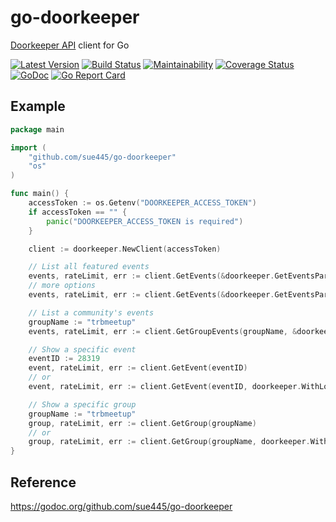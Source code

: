 # go-doorkeeper
[Doorkeeper API](https://www.doorkeeper.jp/developer/api) client for Go

[![Latest Version](https://img.shields.io/github/v/tag/sue445/go-doorkeeper)](https://github.com/sue445/go-doorkeeper/tags)
[![Build Status](https://github.com/sue445/go-doorkeeper/workflows/test/badge.svg?branch=master)](https://github.com/sue445/go-doorkeeper/actions?query=workflow%3Atest)
[![Maintainability](https://api.codeclimate.com/v1/badges/fcf6115e2d1c43780cb8/maintainability)](https://codeclimate.com/github/sue445/go-doorkeeper/maintainability)
[![Coverage Status](https://coveralls.io/repos/github/sue445/go-doorkeeper/badge.svg)](https://coveralls.io/github/sue445/go-doorkeeper)
[![GoDoc](https://godoc.org/github.com/sue445/go-doorkeeper?status.svg)](https://godoc.org/github.com/sue445/go-doorkeeper)
[![Go Report Card](https://goreportcard.com/badge/github.com/sue445/go-doorkeeper)](https://goreportcard.com/report/github.com/sue445/go-doorkeeper)

## Example
```go
package main

import (
	"github.com/sue445/go-doorkeeper"
	"os"
)

func main() {
	accessToken := os.Getenv("DOORKEEPER_ACCESS_TOKEN")
	if accessToken == "" {
		panic("DOORKEEPER_ACCESS_TOKEN is required")
	}

	client := doorkeeper.NewClient(accessToken)

	// List all featured events
	events, rateLimit, err := client.GetEvents(&doorkeeper.GetEventsParams{})
	// more options
	events, rateLimit, err := client.GetEvents(&doorkeeper.GetEventsParams{Query: "golang", Sort: doorkeeper.SortByPublishedAt()})

	// List a community's events
	groupName := "trbmeetup"
	events, rateLimit, err := client.GetGroupEvents(groupName, &doorkeeper.GetEventsParams{})

	// Show a specific event
	eventID := 28319
	event, rateLimit, err := client.GetEvent(eventID)
	// or
	event, rateLimit, err := client.GetEvent(eventID, doorkeeper.WithLocale("en"))

	// Show a specific group
	groupName := "trbmeetup"
	group, rateLimit, err := client.GetGroup(groupName)
	// or
	group, rateLimit, err := client.GetGroup(groupName, doorkeeper.WithLocale("en"))
}
```

## Reference
https://godoc.org/github.com/sue445/go-doorkeeper
